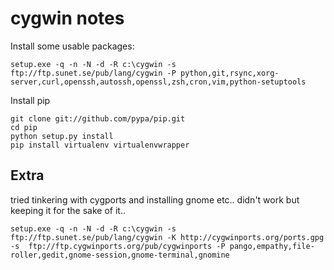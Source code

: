 # cygwin notes

Install some usable packages:

	setup.exe -q -n -N -d -R c:\cygwin -s ftp://ftp.sunet.se/pub/lang/cygwin -P python,git,rsync,xorg-server,curl,openssh,autossh,openssl,zsh,cron,vim,python-setuptools

Install pip

	git clone git://github.com/pypa/pip.git
	cd pip
	python setup.py install
	pip install virtualenv virtualenvwrapper

## Extra

tried tinkering with cygports and installing gnome etc.. didn't work but keeping it for the sake of it.. 

	setup.exe -q -n -N -d -R c:\cygwin -s ftp://ftp.sunet.se/pub/lang/cygwin -K http://cygwinports.org/ports.gpg -s  ftp://ftp.cygwinports.org/pub/cygwinports -P pango,empathy,file-roller,gedit,gnome-session,gnome-terminal,gnomine
